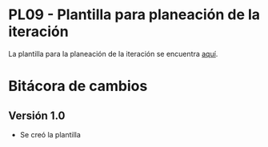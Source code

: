 # PL09 - Plantilla para planeación de la iteración

La plantilla para la planeación de la iteración se encuentra [aquí](https://docs.google.com/spreadsheets/d/16f-DMyEdRWJv8i912wG2XAdjriofDox448LiZrLuX9c/edit?usp=sharing).

# Bitácora de cambios

## Versión 1.0
  - Se creó la plantilla
